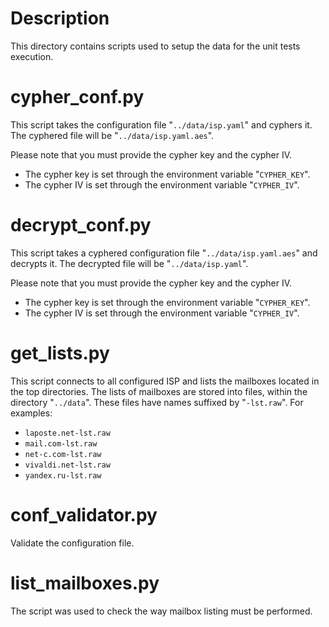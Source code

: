 # Description

This directory contains scripts used to setup the data for the unit tests execution.

# cypher_conf.py

This script takes the configuration file "`../data/isp.yaml`" and cyphers it.
The cyphered file will be "`../data/isp.yaml.aes`".

Please note that you must provide the cypher key and the cypher IV.

* The cypher key is set through the environment variable "`CYPHER_KEY`".
* The cypher IV is set through the environment variable "`CYPHER_IV`".

# decrypt_conf.py

This script takes a cyphered configuration file "`../data/isp.yaml.aes`" and decrypts it.
The decrypted file will be "`../data/isp.yaml`".

Please note that you must provide the cypher key and the cypher IV.

* The cypher key is set through the environment variable "`CYPHER_KEY`".
* The cypher IV is set through the environment variable "`CYPHER_IV`".

# get_lists.py

This script connects to all configured ISP and lists the mailboxes located in the top directories.
The lists of mailboxes are stored into files, within the directory "`../data`".
These files have names suffixed by "`-lst.raw`". For examples:

* `laposte.net-lst.raw`
* `mail.com-lst.raw`
* `net-c.com-lst.raw`
* `vivaldi.net-lst.raw`
* `yandex.ru-lst.raw`

# conf_validator.py

Validate the configuration file.

# list_mailboxes.py

The script was used to check the way mailbox listing must be performed.


